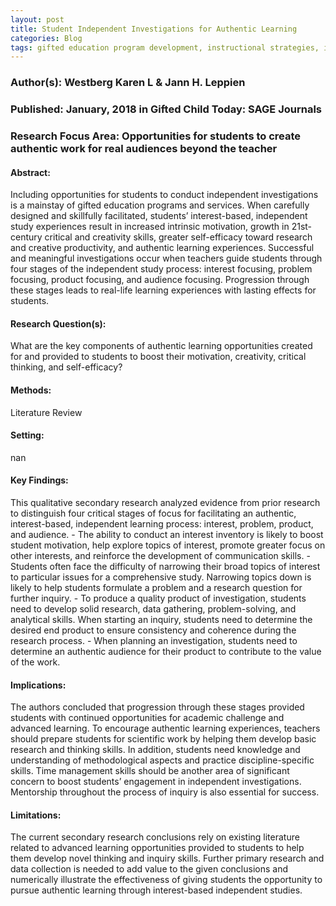 ```yaml
---
layout: post
title: Student Independent Investigations for Authentic Learning
categories: Blog
tags: gifted education program development, instructional strategies, independent study
---
```


### Author(s): Westberg Karen L & Jann H. Leppien

### Published: January, 2018 in Gifted Child Today: SAGE Journals

### Research Focus Area: Opportunities for students to create authentic work for real audiences beyond the teacher

#### Abstract:
Including opportunities for students to conduct independent investigations is a mainstay of gifted education programs and services. When carefully designed and skillfully facilitated, students’ interest-based, independent study experiences result in increased intrinsic motivation, growth in 21st-century critical and creativity skills, greater self-efficacy toward research and creative productivity, and authentic learning experiences. Successful and meaningful investigations occur when teachers guide students through four stages of the independent study process: interest focusing, problem focusing, product focusing, and audience focusing. Progression through these stages leads to real-life learning experiences with lasting effects for students.


#### Research Question(s):
What are the key components of authentic learning opportunities created for and provided to students to boost their motivation, creativity, critical thinking, and self-efficacy? 


#### Methods:
Literature Review


#### Setting:
nan


#### Key Findings:
This qualitative secondary research analyzed evidence from prior research to distinguish four critical stages of focus for facilitating an authentic, interest-based, independent learning process: interest, problem, product, and audience.  - The ability to conduct an interest inventory is likely to boost student motivation, help explore topics of interest, promote greater focus on other interests, and reinforce the development of communication skills.  - Students often face the difficulty of narrowing their broad topics of interest to particular issues for a comprehensive study. Narrowing topics down is likely to help students formulate a problem and a research question for further inquiry. - To produce a quality product of investigation, students need to develop solid research, data gathering, problem-solving, and analytical skills. When starting an inquiry, students need to determine the desired end product to ensure consistency and coherence during the research process. - When planning an investigation, students need to determine an authentic audience for their product to contribute to the value of the work.  


#### Implications:
The authors concluded that progression through these stages provided students with continued opportunities for academic challenge and advanced learning. To encourage authentic learning experiences, teachers should prepare students for scientific work by helping them develop basic research and thinking skills. In addition, students need knowledge and understanding of methodological aspects and practice discipline-specific skills. Time management skills should be another area of significant concern to boost students’ engagement in independent investigations. Mentorship throughout the process of inquiry is also essential for success. 


#### Limitations:
The current secondary research conclusions rely on existing literature related to advanced learning opportunities provided to students to help them develop novel thinking and inquiry skills. Further primary research and data collection is needed to add value to the given conclusions and numerically illustrate the effectiveness of giving students the opportunity  to pursue authentic learning through interest-based independent studies. 


